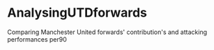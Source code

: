 # AnalysingUTDforwards
Comparing Manchester United forwards' contribution's and attacking performances per90
